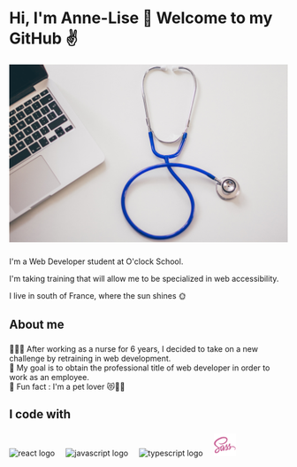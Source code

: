 <h1 align="left">Hi, I'm Anne-Lise 👋 Welcome to my GitHub ✌</h1>

![Photo d'un ordinateur portable et d'un stéthoscope](images/banniere2.jpg)

###

<p align="left">I'm a Web Developer student at O'clock School. </p>
<p>I'm taking training that will allow me to be specialized in web accessibility.</p>
<p>I live in south of France, where the sun shines 🌞</p>

###

<h2 align="left">About me</h2>

###

<p align="left">
  👩🏻‍⚕️ After working as a nurse for 6 years, I decided to take on a new challenge by retraining in web development.<br>
  🎯 My goal is to obtain the professional title of web developer in order to work as an employee.<br>
  🎲 Fun fact : I'm a pet lover 😻🐶🐰
</p>

###

<h2 align="left">I code with</h2>

###

<div align="left">
  <img src="https://cdn.jsdelivr.net/gh/devicons/devicon@v2.15.1/icons/markdown/markdown-original.svg" height="40" alt="react logo"  />
  <img width="12" />
  <img src="https://cdn.jsdelivr.net/gh/devicons/devicon@v2.15.1/icons/html5/html5-original.svg" height="40" alt="javascript logo"  />
  <img width="12" />
  <img src="https://cdn.jsdelivr.net/gh/devicons/devicon@v2.15.1/icons/css3/css3-original.svg" height="40" alt="typescript logo"  />
  <img width="12" />
  <img src="https://github.com/devicons/devicon/blob/v2.15.1/icons/sass/sass-original.svg" height="40" alt="sass logo" />
  <img width="12" />
</div>

###
